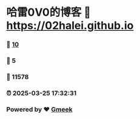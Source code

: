 # 哈雷0V0的博客 :link: https://02halei.github.io 
### :page_facing_up: [10](https://02halei.github.io/tag.html) 
### :speech_balloon: 5 
### :hibiscus: 11578 
### :alarm_clock: 2025-03-25 17:32:31 
### Powered by :heart: [Gmeek](https://github.com/Meekdai/Gmeek)
